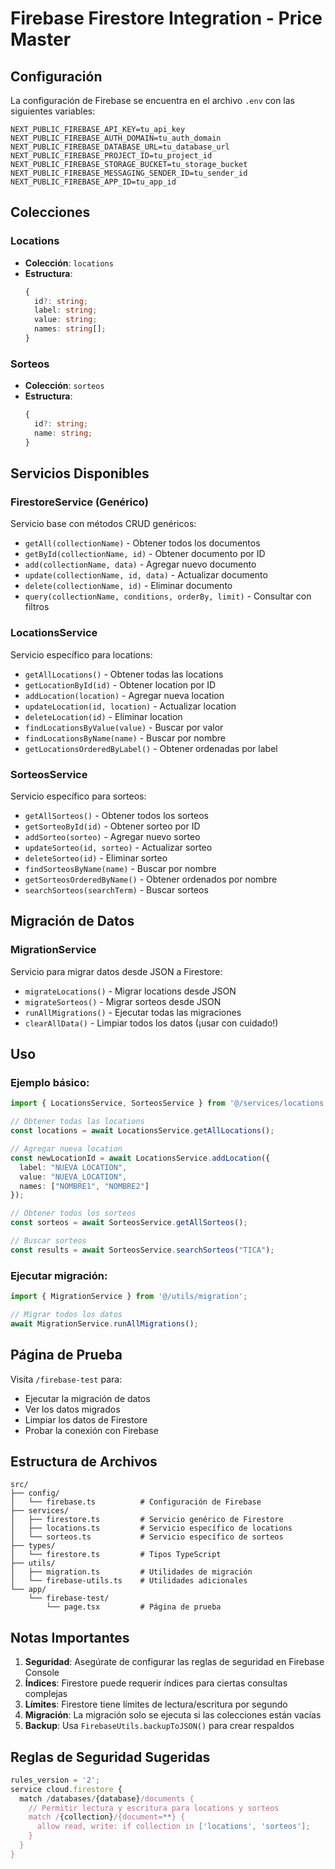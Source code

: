 # Firebase Firestore Integration - Price Master

## Configuración

La configuración de Firebase se encuentra en el archivo `.env` con las siguientes variables:

```
NEXT_PUBLIC_FIREBASE_API_KEY=tu_api_key
NEXT_PUBLIC_FIREBASE_AUTH_DOMAIN=tu_auth_domain
NEXT_PUBLIC_FIREBASE_DATABASE_URL=tu_database_url
NEXT_PUBLIC_FIREBASE_PROJECT_ID=tu_project_id
NEXT_PUBLIC_FIREBASE_STORAGE_BUCKET=tu_storage_bucket
NEXT_PUBLIC_FIREBASE_MESSAGING_SENDER_ID=tu_sender_id
NEXT_PUBLIC_FIREBASE_APP_ID=tu_app_id
```

## Colecciones

### Locations
- **Colección**: `locations`
- **Estructura**:
  ```typescript
  {
    id?: string;
    label: string;
    value: string;
    names: string[];
  }
  ```

### Sorteos
- **Colección**: `sorteos`
- **Estructura**:
  ```typescript
  {
    id?: string;
    name: string;
  }
  ```

## Servicios Disponibles

### FirestoreService (Genérico)
Servicio base con métodos CRUD genéricos:
- `getAll(collectionName)` - Obtener todos los documentos
- `getById(collectionName, id)` - Obtener documento por ID
- `add(collectionName, data)` - Agregar nuevo documento
- `update(collectionName, id, data)` - Actualizar documento
- `delete(collectionName, id)` - Eliminar documento
- `query(collectionName, conditions, orderBy, limit)` - Consultar con filtros

### LocationsService
Servicio específico para locations:
- `getAllLocations()` - Obtener todas las locations
- `getLocationById(id)` - Obtener location por ID
- `addLocation(location)` - Agregar nueva location
- `updateLocation(id, location)` - Actualizar location
- `deleteLocation(id)` - Eliminar location
- `findLocationsByValue(value)` - Buscar por valor
- `findLocationsByName(name)` - Buscar por nombre
- `getLocationsOrderedByLabel()` - Obtener ordenadas por label

### SorteosService
Servicio específico para sorteos:
- `getAllSorteos()` - Obtener todos los sorteos
- `getSorteoById(id)` - Obtener sorteo por ID
- `addSorteo(sorteo)` - Agregar nuevo sorteo
- `updateSorteo(id, sorteo)` - Actualizar sorteo
- `deleteSorteo(id)` - Eliminar sorteo
- `findSorteosByName(name)` - Buscar por nombre
- `getSorteosOrderedByName()` - Obtener ordenados por nombre
- `searchSorteos(searchTerm)` - Buscar sorteos

## Migración de Datos

### MigrationService
Servicio para migrar datos desde JSON a Firestore:
- `migrateLocations()` - Migrar locations desde JSON
- `migrateSorteos()` - Migrar sorteos desde JSON
- `runAllMigrations()` - Ejecutar todas las migraciones
- `clearAllData()` - Limpiar todos los datos (¡usar con cuidado!)

## Uso

### Ejemplo básico:
```typescript
import { LocationsService, SorteosService } from '@/services/locations';

// Obtener todas las locations
const locations = await LocationsService.getAllLocations();

// Agregar nueva location
const newLocationId = await LocationsService.addLocation({
  label: "NUEVA LOCATION",
  value: "NUEVA_LOCATION",
  names: ["NOMBRE1", "NOMBRE2"]
});

// Obtener todos los sorteos
const sorteos = await SorteosService.getAllSorteos();

// Buscar sorteos
const results = await SorteosService.searchSorteos("TICA");
```

### Ejecutar migración:
```typescript
import { MigrationService } from '@/utils/migration';

// Migrar todos los datos
await MigrationService.runAllMigrations();
```

## Página de Prueba

Visita `/firebase-test` para:
- Ejecutar la migración de datos
- Ver los datos migrados
- Limpiar los datos de Firestore
- Probar la conexión con Firebase

## Estructura de Archivos

```
src/
├── config/
│   └── firebase.ts          # Configuración de Firebase
├── services/
│   ├── firestore.ts         # Servicio genérico de Firestore
│   ├── locations.ts         # Servicio específico de locations
│   └── sorteos.ts           # Servicio específico de sorteos
├── types/
│   └── firestore.ts         # Tipos TypeScript
├── utils/
│   ├── migration.ts         # Utilidades de migración
│   └── firebase-utils.ts    # Utilidades adicionales
└── app/
    └── firebase-test/
        └── page.tsx         # Página de prueba
```

## Notas Importantes

1. **Seguridad**: Asegúrate de configurar las reglas de seguridad en Firebase Console
2. **Índices**: Firestore puede requerir índices para ciertas consultas complejas
3. **Límites**: Firestore tiene límites de lectura/escritura por segundo
4. **Migración**: La migración solo se ejecuta si las colecciones están vacías
5. **Backup**: Usa `FirebaseUtils.backupToJSON()` para crear respaldos

## Reglas de Seguridad Sugeridas

```javascript
rules_version = '2';
service cloud.firestore {
  match /databases/{database}/documents {
    // Permitir lectura y escritura para locations y sorteos
    match /{collection}/{document=**} {
      allow read, write: if collection in ['locations', 'sorteos'];
    }
  }
}
```
